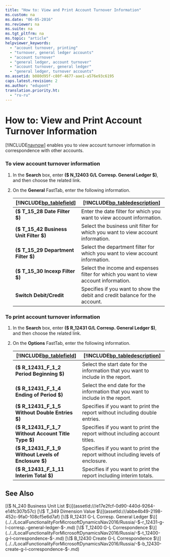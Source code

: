 ```yaml
---
title: "How to: View and Print Account Turnover Information"
ms.custom: na
ms.date: "06-05-2016"
ms.reviewer: na
ms.suite: na
ms.tgt_pltfrm: na
ms.topic: "article"
helpviewer_keywords: 
  - "account turnover, printing"
  - "turnover, general ledger accounts"
  - "account turnover"
  - "general ledger, account turnover"
  - "account turnover, general ledger"
  - "general ledger, turnover accounts"
ms.assetid: b080d95f-c80f-4677-aae1-a576e93c6195
caps.latest.revision: 2
ms.author: "edupont"
translation.priority.ht: 
  - "ru-ru"
---
```

# How to: View and Print Account Turnover Information
[!INCLUDE[navnow](../../ApplicationDesign/includes/navnow_md.md)] enables you to view account turnover information in correspondence with other accounts.  
  
### To view account turnover information  
  
1.  In the **Search** box, enter **\($ N\_12403 G\/L Corresp. General Ledger $\)**, and then choose the related link.  
  
2.  On the **General** FastTab, enter the following information.  
  
    |[!INCLUDE[bp_tablefield](../../ApplicationDesign/includes/bp_tablefield_md.md)]|[!INCLUDE[bp_tabledescription](../../ApplicationDesign/includes/bp_tabledescription_md.md)]|  
    |---------------------------------|---------------------------------------|  
    |**\($ T\_15\_28 Date Filter $\)**|Enter the date filter for which you want to view account information.|  
    |**\($ T\_15\_42 Business Unit Filter $\)**|Select the business unit filter for which you want to view account information.|  
    |**\($ T\_15\_29 Department Filter $\)**|Select the department filter for which you want to view account information.|  
    |**\($ T\_15\_30 Incexp Filter $\)**|Select the income and expenses filter for which you want to view account information.|  
    |**Switch Debit\/Credit**|Specifies if you want to show the debit and credit balance for the account.|  
  
### To print account turnover information  
  
1.  In the **Search** box, enter **\($ R\_12431 G\/L Corresp. General Ledger $\)**, and then choose the related link.  
  
2.  On the **Options** FastTab, enter the following information.  
  
    |[!INCLUDE[bp_tablefield](../../ApplicationDesign/includes/bp_tablefield_md.md)]|[!INCLUDE[bp_tabledescription](../../ApplicationDesign/includes/bp_tabledescription_md.md)]|  
    |---------------------------------|---------------------------------------|  
    |**\($ R\_12431\_F\_1\_2 Period Beginning $\)**|Select the start date for the information that you want to include in the report.|  
    |**\($ R\_12431\_F\_1\_4 Ending of Period $\)**|Select the end date for the information that you want to include in the report.|  
    |**\($ R\_12431\_F\_1\_5 Without Double Entries $\)**|Specifies if you want to print the report without including double entries.|  
    |**\($ R\_12431\_F\_1\_7 Without Account Title Type $\)**|Specifies if you want to print the report without including account titles.|  
    |**\($ R\_12431\_F\_1\_9 Without Levels of Enclosure $\)**|Specifies if you want to print the report without including levels of enclosure.|  
    |**\($ R\_12431\_F\_1\_11 Interim Total $\)**|Specifies if you want to print the report including interim totals.|  
  
## See Also  
 [\($ N\_240 Business Unit List $\)](assetId:///e17e2fcf-0d90-440d-9264-e14fc307b57c)   
 [\($ T\_349 Dimension Value $\)](assetId:///abbe4b49-2198-452c-9fa0-108cf5e6d7af)   
 [\($ R\_12431 G\-L Corresp. General Ledger $\)](../../LocalFunctionalityForMicrosoftDynamicsNav2016/Russia/-$-r_12431-g-l-corresp.-general-ledger-$-.md)   
 [\($ T\_12400 G\-L Correspondence $\)](../../LocalFunctionalityForMicrosoftDynamicsNav2016/Russia/-$-t_12400-g-l-correspondence-$-.md)   
 [\($ B\_12430 Create G\-L Correspondence $\)](../../LocalFunctionalityForMicrosoftDynamicsNav2016/Russia/-$-b_12430-create-g-l-correspondence-$-.md)